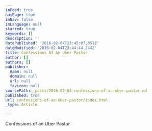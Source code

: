 ```yaml
---
inFeed: true
hasPage: true
inNav: false
inLanguage: null
starred: true
keywords: []
description: ''
datePublished: '2016-02-04T23:45:07.051Z'
dateModified: '2016-02-04T23:44:44.244Z'
title: Confessions Of An Uber Pastor
author: []
authors: []
publisher:
  name: null
  domain: null
  url: null
  favicon: null
sourcePath: _posts/2016-02-04-confessions-of-an-uber-pastor.md
published: true
url: confessions-of-an-uber-pastor/index.html
_type: Article

---
```

Confessions of an Uber Pastor